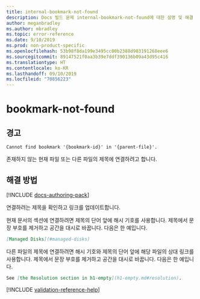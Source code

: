 ```yaml
---
title: internal-bookmark-not-found
description: Docs 빌드 문제 internal-bookmark-not-found에 대한 설명 및 해결 방법
author: meganbradley
ms.author: mbradley
ms.topic: error-reference
ms.date: 9/10/2019
ms.prod: non-product-specific
ms.openlocfilehash: 53b98f8da199e3495cc00b2388d983191268eee6
ms.sourcegitcommit: 89147521f0aa3b39e7ddf390136b09a43d95c416
ms.translationtype: HT
ms.contentlocale: ko-KR
ms.lasthandoff: 09/10/2019
ms.locfileid: "70856223"
---
```

# <a name="bookmark-not-found"></a>bookmark-not-found

## <a name="warning"></a>경고

`Cannot find bookmark '{bookmark-id}' in '{parent-file}'.`

존재하지 않는 현재 파일 또는 다른 파일의 제목에 연결하려고 합니다.

## <a name="resolution"></a>해결 방법

[!INCLUDE [docs-authoring-pack](includes/docs-authoring-pack.md)]

연결하려는 제목을 확인하고 링크를 업데이트합니다.

현재 문서의 섹션에 연결하려면 제목의 단어 앞에 해시 기호를 사용합니다. 제목에서 문장 부호를 제거하고 공간을 대시로 바꿉니다. 다음은 한 예입니다.

```markdown
[Managed Disks](#managed-disks)
```

다른 파일의 제목에 연결하려면 해시 기호와 제목의 단어 앞에 해당 파일의 상대 링크를 사용합니다. 제목에서 문장 부호를 제거하고 공간을 대시로 바꿉니다. 다음은 한 예입니다.

```markdown
See [the Resolution section in h1-empty](h1-empty.md#resolution).
```

<!--make sure to add this file to your includes folder and verify the path-->
[!INCLUDE [validation-reference-help](includes/validation-reference-help.md)]
